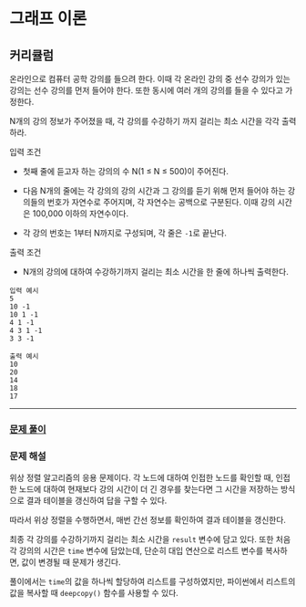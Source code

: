 # 그래프 이론

## 커리큘럼

온라인으로 컴퓨터 공학 강의를 들으려 한다. 이때 각 온라인 강의 중 선수 강의가 있는 강의는 선수 강의를 먼저 들어야 한다. 또한 동시에 여러 개의 강의를 들을 수 있다고 가정한다.

N개의 강의 정보가 주어졌을 때, 각 강의를 수강하기 까지 걸리는 최소 시간을 각각 출력하라.

입력 조건

- 첫째 줄에 듣고자 하는 강의의 수 N(1 ≤ N ≤ 500)이 주어진다.

- 다음 N개의 줄에는 각 강의의 강의 시간과 그 강의를 듣기 위해 먼저 들어야 하는 강의들의 번호가 자연수로 주어지며, 각 자연수는 공백으로 구분된다. 이때 강의 시간은 100,000 이하의 자연수이다.

- 각 강의 번호는 1부터 N까지로 구성되며, 각 줄은 `-1`로 끝난다.

출력 조건

- N개의 강의에 대하여 수강하기까지 걸리는 최소 시간을 한 줄에 하나씩 출력한다.

```
입력 예시
5
10 -1
10 1 -1
4 1 -1
4 3 1 -1
3 3 -1
```

```
출력 예시
10
20
14
18
17
```

---

### [문제 풀이](./9-3.py)

### 문제 해설

위상 정렬 알고리즘의 응용 문제이다. 각 노드에 대하여 인접한 노드를 확인할 때, 인접한 노드에 대하여 현재보다 강의 시간이 더 긴 경우를 찾는다면 그 시간을 저장하는 방식으로 결과 테이블을 갱신하여 답을 구할 수 있다.

따라서 위상 정렬을 수행하면서, 매번 간선 정보를 확인하여 결과 테이블을 갱신한다.

최종 각 강의를 수강하기까지 걸리는 최소 시간을 `result` 변수에 담고 있다. 또한 처음 각 강의의 시간은 `time` 변수에 담았는데, 단순히 대입 연산으로 리스트 변수를 복사하면, 값이 변경될 때 문제가 생긴다.

풀이에서는 `time`의 값을 하나씩 할당하여 리스트를 구성하였지만, 파이썬에서 리스트의 값을 복사할 때 `deepcopy()` 함수를 사용할 수 있다.
